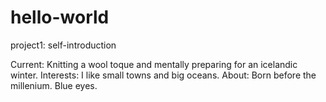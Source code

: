 # hello-world
project1: self-introduction

Current: Knitting a wool toque and mentally preparing for an icelandic winter. 
Interests: I like small towns and big oceans. 
About: Born before the millenium. Blue eyes.
